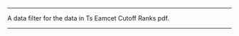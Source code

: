 ********************************************************************************************************************************************************************
A data filter for the data in Ts Eamcet Cutoff Ranks pdf.
********************************************************************************************************************************************************************
